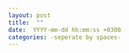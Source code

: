 ```yaml
---
layout: post
title:  ""
date:  YYYY-mm-dd hh:mm:ss +0300
categories: -seperate by spaces-
---
```



